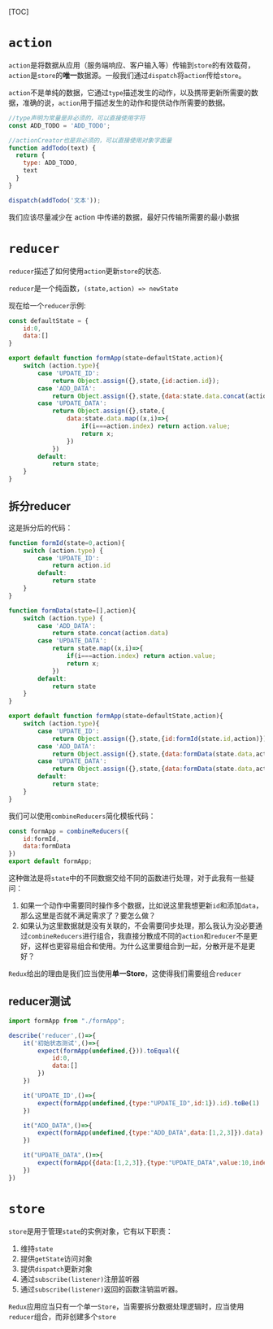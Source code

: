 [TOC]

# `action`
`action`是将数据从应用（服务端响应、客户输入等）传输到`store`的有效载荷，`action`是`store`的**唯一**数据源。一般我们通过`dispatch`将`action`传给`store`。

`action`不是单纯的数据，它通过`type`描述发生的动作，以及携带更新所需要的数据，准确的说，`action`用于描述发生的动作和提供动作所需要的数据。

```js
//type声明为常量是非必须的，可以直接使用字符
const ADD_TODO = 'ADD_TODO';

//actionCreator也是非必须的，可以直接使用对象字面量
function addTodo(text) {
  return {
    type: ADD_TODO,
    text
  }
}

dispatch(addTodo('文本'));
```
我们应该尽量减少在 action 中传递的数据，最好只传输所需要的最小数据

# `reducer`
`reducer`描述了如何使用`action`更新`store`的状态.

`reducer`是一个纯函数，`(state,action) => newState`

现在给一个`reducer`示例:
```js
const defaultState = {
    id:0,
    data:[]
}

export default function formApp(state=defaultState,action){
    switch (action.type){
        case 'UPDATE_ID':
            return Object.assign({},state,{id:action.id});
        case 'ADD_DATA':
            return Object.assign({},state,{data:state.data.concat(action.data)});
        case 'UPDATE_DATA':
            return Object.assign({},state,{
                data:state.data.map((x,i)=>{
                    if(i===action.index) return action.value;
                    return x;
                })
            })
        default:
            return state;
    }
}
```

## 拆分reducer
这是拆分后的代码：
```js
function formId(state=0,action){
    switch (action.type) {
        case 'UPDATE_ID':
            return action.id
        default:
            return state
    }
}

function formData(state=[],action){
    switch (action.type) {
        case 'ADD_DATA':
            return state.concat(action.data)
        case 'UPDATE_DATA':
            return state.map((x,i)=>{
                if(i===action.index) return action.value;
                return x;
            })
        default:
            return state
    }
}

export default function formApp(state=defaultState,action){
    switch (action.type){
        case 'UPDATE_ID':
            return Object.assign({},state,{id:formId(state.id,action)});
        case 'ADD_DATA':
            return Object.assign({},state,{data:formData(state.data,action)});
        case 'UPDATE_DATA':
            return Object.assign({},state,{data:formData(state.data,action)})
        default:
            return state;
    }
}
```

我们可以使用`combineReducers`简化模板代码：

```js
const formApp = combineReducers({
    id:formId,
    data:formData
})
export default formApp;
```
这种做法是将`state`中的不同数据交给不同的函数进行处理，对于此我有一些疑问：
1. 如果一个动作中需要同时操作多个数据，比如说这里我想更新`id`和添加`data`，那么这里是否就不满足需求了？要怎么做？
2. 如果认为这里数据就是没有关联的，不会需要同步处理，那么我认为没必要通过`combineReducers`进行组合，我直接分散成不同的`action`和`reducer`不是更好，这样也更容易组合和使用。为什么这里要组合到一起，分散开是不是更好？

`Redux`给出的理由是我们应当使用**单一Store**，这使得我们需要组合`reducer`

## reducer测试
```js
import formApp from "./formApp";

describe('reducer',()=>{
    it('初始状态测试',()=>{
        expect(formApp(undefined,{})).toEqual({
            id:0,
            data:[]
        })
    })

    it('UPDATE_ID',()=>{
        expect(formApp(undefined,{type:"UPDATE_ID",id:1}).id).toBe(1)
    })

    it("ADD_DATA",()=>{
        expect(formApp(undefined,{type:"ADD_DATA",data:[1,2,3]}).data).toEqual([1,2,3])
    })

    it("UPDATE_DATA",()=>{
        expect(formApp({data:[1,2,3]},{type:"UPDATE_DATA",value:10,index:2}).data).toEqual([1,2,10])
    })
})
```

# `store`
`store`是用于管理`state`的实例对象，它有以下职责：
1. 维持`state`
2. 提供`getState`访问对象
3. 提供`dispatch`更新对象
4. 通过`subscribe(listener)`注册监听器
5. 通过`subscribe(listener)`返回的函数注销监听器。

`Redux`应用应当只有一个单一`Store`，当需要拆分数据处理逻辑时，应当使用`reducer`组合，而非创建多个`store`